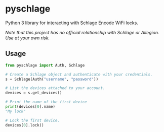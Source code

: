 # pyschlage
Python 3 library for interacting with Schlage Encode WiFi locks.

*Note that this project has no official relationship with Schlage or Allegion. Use at your own risk.*

## Usage

```python
from pyschlage import Auth, Schlage

# Create a Schlage object and authenticate with your credentials.
s = Schlage(Auth("username", "password"))

# List the devices attached to your account.
devices = s.get_devices()

# Print the name of the first device
print(devices[0].name)
"My lock"

# Lock the first device.
devices[0].lock()
```

